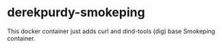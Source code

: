 # derekpurdy-smokeping
This docker container just adds curl and dind-tools (dig) base Smokeping container.
